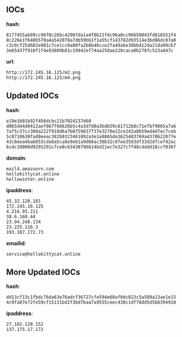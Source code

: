 
## IOCs

__hash__:

```text
8177455ab89cc96f0c26bc42907da1a4f0b21fdc96a0cc96650843fd616551f4
8c226e1f640b570a4a542078a7db59bb1f1a55cf143782d93514e3bd86dc07a0
c3c0cf25d682e981c7ce1cc0a00fa2b8b46cce2fa49abe38bb412da21da99cb7
3e65437f910f1f4e93809b81c19942ef74aa250ae228caca0b278fc523ad47c
```
__url__:

```text
http://172.245.16.125/m2.png
http://172.245.16.125/m4.png
```

## Updated IOCs

__hash__:

```text
e19e1601b92f456dcbc21b7024237d60
d065d44d0412aef867f66626b5c4a3d7d0a3bdb59c61712b0c71efbf9865a7a6
7af5c37cc308a222f910d6a7b0759837f37e3270e22ce242a8b59ed4d7ec7ceb
5c8710638fad8eeac382b0323461892a3e1a8865da3625403769a4378622077e
43c8eea4bab853cda8a5ca8e9eb1a9d68ac38b32c8fee3583df33d2dfcef42ac
6cdc10000d9291291c7ce0c63438796614bd21ec7e327c7f48c4ddd16ccf036f
```
__domain__:

```text
mail4.amazuorn.com
hellokittycat.online
hellowinter.online
```
__ipaddress__:

```text
45.32.120.181
172.245.16.125
4.216.93.211
38.6.160.44
23.94.248.134
23.225.116.3
193.187.172.73
```
__emailid__:

```text
service@hellokittycat.online
```

## More Updated IOCs

__hash__:

```text
dd13cf13c1fbdc76da63e76adcf36727cfe594e60af0dc823c5a509a13ae1e15
4c9fa87e72fe59cf15131bd2f3bd7baa7a9555ceec438c1df78dd5d5b8394910
```
__ipaddress__:

```text
27.102.128.152
137.175.17.172
```
